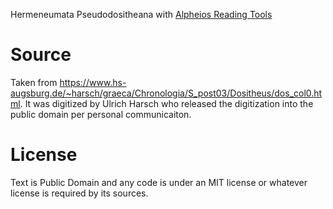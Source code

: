 
Hermeneumata Pseudodositheana with [Alpheios Reading Tools](https://alpheios.net/pages/tools/)

# Source

Taken from <https://www.hs-augsburg.de/~harsch/graeca/Chronologia/S_post03/Dositheus/dos_col0.html>. It was digitized by Ulrich Harsch who released the digitization into the public domain per personal communicaiton. 

# License

Text is Public Domain and any code is under an MIT license or whatever license is required by its sources.
